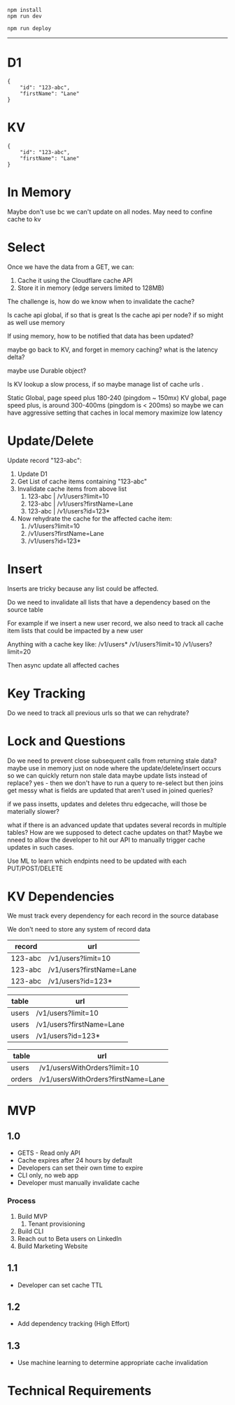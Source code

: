```
npm install
npm run dev
```

```
npm run deploy
```

------

# D1
```
{
    "id": "123-abc",
    "firstName": "Lane"
}
```

# KV
```
{
    "id": "123-abc",
    "firstName": "Lane"
}
```

# In Memory
Maybe don't use bc we can't update on all nodes. May need to confine cache to kv

# Select

Once we have the data from a GET, we can:
1. Cache it using the Cloudflare cache API
2. Store it in memory (edge servers limited to 128MB)

The challenge is, how do we know when to invalidate the cache?

Is cache api global, if so that is great
Is the cache api per node? if so might as well use memory

If using memory, how to be notified that data has been updated?

maybe go back to KV, and forget in memory caching? what is the latency delta?

maybe use Durable object?

Is KV lookup a slow process, if so maybe manage list of cache urls .

Static Global, page speed plus 180-240 (pingdom ~ 150mx)
KV global, page speed plus, is around 300-400ms (pingdom is < 200ms)
so maybe we can have aggressive setting that caches in local memory maximize low latency

# Update/Delete

Update record "123-abc":
1. Update D1
1. Get List of cache items containing "123-abc"
1. Invalidate cache items from above list
    1. 123-abc | /v1/users?limit=10
    1. 123-abc | /v1/users?firstName=Lane
    1. 123-abc | /v1/users?id=123*
1. Now rehydrate the cache for the affected cache item:
    1. /v1/users?limit=10
    1. /v1/users?firstName=Lane
    1. /v1/users?id=123*

# Insert

Inserts are tricky because any list could be affected.

Do we need to invalidate all lists that have a dependency based on the source table

For example if we insert a new user record, we also need to track all cache item lists that could be impacted by a new user

Anything with a cache key like:
/v1/users*
/v1/users?limit=10
/v1/users?limit=20


Then async update all affected caches

# Key Tracking

Do we need to track all previous urls so that we can rehydrate?

# Lock and Questions
Do we need to prevent close subsequent calls from returning stale data?
maybe use in memory just on node where the update/delete/insert occurs so we can quickly return non stale data
maybe update lists instead of replace? yes - then we don't have to run a query to re-select
but then joins get messy
what is fields are updated that aren't used in joined queries?

if we pass insetts, updates and deletes thru edgecache, will those be materially slower?

what if there is an advanced update that updates several records in multiple tables? How are we supposed to detect cache updates on that? Maybe we nneed to allow the developer to hit our API to manually trigger cache updates in such cases.

Use ML to learn which endpints need to be updated with each PUT/POST/DELETE

# KV Dependencies

We must track every dependency for each record in the source database

We don't need to store any system of record data

|record| url |
| ---- | -----|
|123-abc | /v1/users?limit=10           |
|123-abc | /v1/users?firstName=Lane     |
|123-abc | /v1/users?id=123*            |

|table| url |
| ---- | -----|
|users | /v1/users?limit=10|
|users | /v1/users?firstName=Lane|
|users | /v1/users?id=123*|

|table| url |
| ---- | -----|
|users | /v1/usersWithOrders?limit=10|
|orders | /v1/usersWithOrders?firstName=Lane|

# MVP
 
 ## 1.0 
- GETS - Read only API
- Cache expires after 24 hours by default
- Developers can set their own time to expire
- CLI only, no web app
- Developer must manually invalidate cache

### Process
1. Build MVP
    1. Tenant provisioning
1. Build CLI
1. Reach out to Beta users on LinkedIn
1. Build Marketing Website

## 1.1
- Developer can set cache TTL

## 1.2
- Add dependency tracking (High Effort)

## 1.3
- Use machine learning to determine appropriate cache invalidation

# Technical Requirements